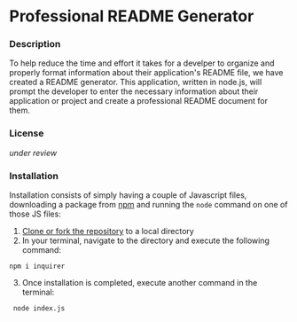 # Professional README Generator

### Description

To help reduce the time and effort it takes for a develper to organize and properly format information about their application's README file, we have created a README generator.  This application, written in node.js, will prompt the developer to enter the necessary information about their application or project and create a professional README document for them.  

### License
*under review*

### Installation

Installation consists of simply having a couple of Javascript files, downloading a package from [npm](https://www.npmjs.com/) and running the `node` command on  one of those JS files:

1. [Clone or fork the repository](https://github.com/monstertruckdog/readme-generator) to a local directory
2. In your terminal, navigate to the directory and execute the following command:

 ```
 npm i inquirer
 ```
3. Once installation is completed, execute another command in the terminal:

 ```
  node index.js
```
